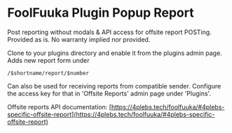 # FoolFuuka Plugin Popup Report
Post reporting without modals &amp; API access for offsite report POSTing. Provided as is. No warranty implied nor provided.

Clone to your plugins directory and enable it from the plugins admin page.
Adds new report form under
```
/$shortname/report/$number
```

Can also be used for receiving reports from compatible sender. Configure the access key for that in 'Offsite Reports' admin page under 'Plugins'.

Offsite reports API documentation: [https://4plebs.tech/foolfuuka/#4plebs-specific-offsite-report](https://4plebs.tech/foolfuuka/#4plebs-specific-offsite-report)
